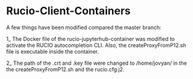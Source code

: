 # Rucio-Client-Containers

A few things have been modified compared the master branch:

1_ The Docker file of the rucio-jupyterhub-container was modified to activate the RUCIO autocompletion CLI. Also, the createProxyFromP12.sh file is executable inside the container.

2_ The path of the .crt and .key file were changed to /home/jovyan/ in the the createProxyFromP12.sh and the rucio.cfg.j2.

